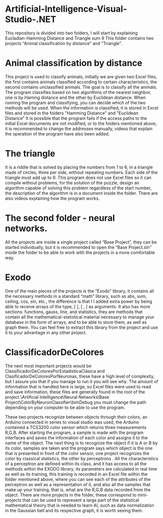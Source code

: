 # Artificial-Intelligence-Visual-Studio-.NET

This repository is divided into two folders, I will start by explaining Eucladian-Hamming Distance and Triangle sum 9
This folder contains two projects “Animal classification by distance” and “Triangle”.

# Animal classification by distance

This project is used to classify animals, initially we are given two Excel files, the first contains animals classified according to certain characteristics, the second contains unclassified animals. The goal is to classify all the animals.
The program classifies based on two algorithms of the nearest neighbor, one is by Haming distance and the other by Euclidean distance. When running the program and classifying, you can decide which of the two methods will be used.
When the information is classified, it is stored in Excel files and stored in the folders "Hamming Distance" and "Euclidean Distance"
It is possible that the program fails if the access paths to the initial Excel documents are not modified, or to the folders mentioned above, it is recommended to change the addresses manually, videos that explain the operation of the program have also been added.

# The triangle

It is a riddle that is solved by placing the numbers from 1 to 6, in a triangle made of circles, three per side, without repeating numbers. Each side of the triangle must add up to 9.
This program does not use Excel files so it can compile without problems, for the solution of the puzzle, design an algorithm capable of solving this problem regardless of the start number, the description of the algorithm is in a document inside the folder. There are also videos explaining how the program works.

# The second folder - neural networks.

All the projects are inside a single project called “Base Project”, they can be started individually, but it is recommended to open the “Base Project.sln” inside the folder to be able to work with the projects in a more comfortable way.

# Exodo
One of the main pieces of the projects is the “Exodo” library, it contains all the necessary methods in a standard “math” library, such as abs, sum, ceiling, cos, sin, etc., the difference is that I I added extra power by being able to receive arrays of the type, [ ], [ , ] as arguments. It also has more sections: functions, gauss, line, and statistics, they are methods that contain all the mathematical-statistical material necessary to manage your database in the form of arrays, and to be able to store them, as well as graph them. You can feel free to extract this library from the project and use it to your advantage in any other project.

# ClassificadorDeColores

The next most important projects would be ClassificadorDeColoresPorEstadisticaClásica and ClasificadorDeColoresPorNeuronas, these have a high level of complexity, but I assure you that if you manage to run it you will see why.
The amount of information that is handled here is large, so Excel files were used to read and save information, these files are generally found in the root of the project \Artificial Intelligence\Neural Networks\Base Project\ColorByNeuronClassifier\bin\Debug you must change the path depending on your computer to be able to use the program.

These two projects recognize between objects through their colors, an Arduino connected in series to visual studio was used, the Arduino contained a TCS3200 color sensor which returns three measurements R,G,B. After starting the program, a sample is made with the program interfaces and saves the information of each color and assigns it to the name of the object. The next thing is to recognize the object if it is A or B by its color, samples are taken and the program says which object is the one that is presented in front of the color sensor, one project recognizes the color by classical statistics, the other by perceptrons .
All the characteristics of a perceptron are defined within its class, and it has access to all the methods within the EXODO library, its parameters are calculated in real time as well as its training, this training is recorded in an Excel file within the folder mentioned above, where you can see each of the attributes of the perceptron as well as a representation of it, and also all the samples that make up your training, that is, what are the R,G,B data recorded from the object.
There are more projects in the folder, these correspond to mini-projects that can be used to represent a large part of the statistical mathematical theory that is needed to learn AI, such as data normalization in the Gaussian bell and its respective graph, it is worth seeing them.
